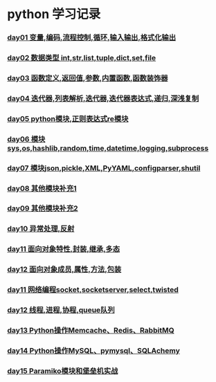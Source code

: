 # python 学习记录
### [day01 变量,编码,流程控制,循环,输入输出,格式化输出](https://github.com/xiaozhiqi2000/learn_python/tree/master/day01)
### [day02 数据类型 int,str,list,tuple,dict,set,file](https://github.com/xiaozhiqi2000/learn_python/tree/master/day02)
### [day03 函数定义,返回值,参数,内置函数,函数装饰器](https://github.com/xiaozhiqi2000/learn_python/tree/master/day03)
### [day04 迭代器,列表解析,迭代器,迭代器表达式,递归,深浅复制](https://github.com/xiaozhiqi2000/learn_python/tree/master/day04)
### [day05 python模块,正则表达式re模块](https://github.com/xiaozhiqi2000/learn_python/tree/master/day05)
### [day06 模块sys,os,hashlib,random,time,datetime,logging,subprocess](https://github.com/xiaozhiqi2000/learn_python/tree/master/day06)
### [day07 模块json,pickle,XML,PyYAML,configparser,shutil](https://github.com/xiaozhiqi2000/learn_python/tree/master/day07)
### [day08 其他模块补充1](https://github.com/xiaozhiqi2000/learn_python/tree/master/day08)
### [day09 其他模块补充2](https://github.com/xiaozhiqi2000/learn_python/tree/master/day09)
### [day10 异常处理,反射](https://github.com/xiaozhiqi2000/learn_python/tree/master/day10)
### [day11 面向对象特性,封装,继承,多态](https://github.com/xiaozhiqi2000/learn_python/tree/master/day11)
### [day12 面向对象成员,属性,方法,包装](https://github.com/xiaozhiqi2000/learn_python/tree/master/day12)
### [day11 网络编程socket,socketserver,select,twisted](https://github.com/xiaozhiqi2000/learn_python/tree/master/day11)
### [day12 线程,进程,协程,queue队列](https://github.com/xiaozhiqi2000/learn_python/tree/master/day12)
### [day13 Python操作Memcache、Redis、RabbitMQ](https://github.com/xiaozhiqi2000/learn_python/tree/master/day13)
### [day14 Python操作MySQL、pymysql、SQLAchemy](https://github.com/xiaozhiqi2000/learn_python/tree/master/day14)
### [day15 Paramiko模块和堡垒机实战](https://github.com/xiaozhiqi2000/learn_python/tree/master/day15)
